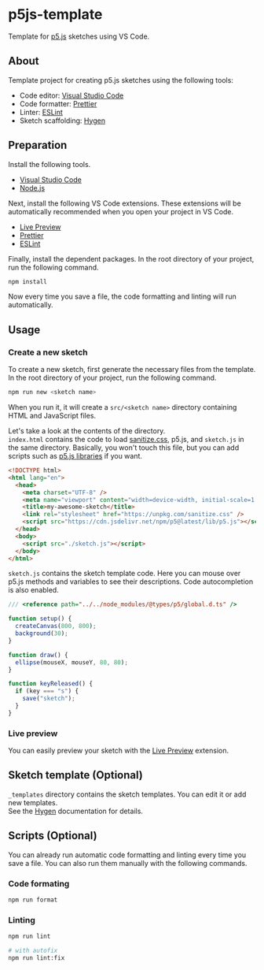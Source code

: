 # p5js-template

Template for [p5.js](https://p5js.org/) sketches using VS Code.

## About

Template project for creating p5.js sketches using the following tools:

- Code editor: [Visual Studio Code](https://code.visualstudio.com/)
- Code formatter: [Prettier](https://prettier.io/)
- Linter: [ESLint](https://eslint.org/)
- Sketch scaffolding: [Hygen](https://www.hygen.io/)

## Preparation

Install the following tools.

- [Visual Studio Code](https://code.visualstudio.com/)
- [Node.js](https://nodejs.org/)

Next, install the following VS Code extensions. These extensions will be automatically recommended when you open your project in VS Code.

- [Live Preview](https://marketplace.visualstudio.com/items?itemName=ms-vscode.live-server)
- [Prettier](https://marketplace.visualstudio.com/items?itemName=esbenp.prettier-vscode)
- [ESLint](https://marketplace.visualstudio.com/items?itemName=dbaeumer.vscode-eslint)

Finally, install the dependent packages. In the root directory of your project, run the following command.

```sh
npm install
```

Now every time you save a file, the code formatting and linting will run automatically.

## Usage

### Create a new sketch

To create a new sketch, first generate the necessary files from the template. In the root directory of your project, run the following command.

```sh
npm run new <sketch name>
```

When you run it, it will create a `src/<sketch name>` directory containing HTML and JavaScript files.

Let's take a look at the contents of the directory.  
`index.html` contains the code to load [sanitize.css](https://csstools.github.io/sanitize.css/), p5.js, and `sketch.js` in the same directory. Basically, you won't touch this file, but you can add scripts such as [p5.js libraries](https://p5js.org/libraries/) if you want.

```html
<!DOCTYPE html>
<html lang="en">
  <head>
    <meta charset="UTF-8" />
    <meta name="viewport" content="width=device-width, initial-scale=1.0" />
    <title>my-awesome-sketch</title>
    <link rel="stylesheet" href="https://unpkg.com/sanitize.css" />
    <script src="https://cdn.jsdelivr.net/npm/p5@latest/lib/p5.js"></script>
  </head>
  <body>
    <script src="./sketch.js"></script>
  </body>
</html>
```

`sketch.js` contains the sketch template code. Here you can mouse over p5.js methods and variables to see their descriptions. Code autocompletion is also enabled.

```js
/// <reference path="../../node_modules/@types/p5/global.d.ts" />

function setup() {
  createCanvas(800, 800);
  background(30);
}

function draw() {
  ellipse(mouseX, mouseY, 80, 80);
}

function keyReleased() {
  if (key === "s") {
    save("sketch");
  }
}
```

### Live preview

You can easily preview your sketch with the [Live Preview](https://marketplace.visualstudio.com/items?itemName=ms-vscode.live-server) extension.

## Sketch template (Optional)

`_templates` directory contains the sketch templates. You can edit it or add new templates.  
See the [Hygen](https://www.hygen.io/) documentation for details.

## Scripts (Optional)

You can already run automatic code formatting and linting every time you save a file. You can also run them manually with the following commands.

### Code formating

```sh
npm run format
```

### Linting

```sh
npm run lint

# with autofix
npm run lint:fix
```
